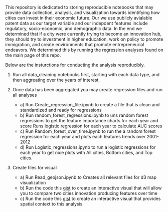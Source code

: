 This repository is dedicated to storing reproducible notebooks that may provide data collection, analysis, and visualization towards identifying how cities can invest in their economic future. Our we use publicly avialable patent data as our target variable and our indepdent features include regulatory, socio-economic, and demographic data. In the end we determined that if a city were currently trying to become an innovation hub, they should try to investment in higher education, work on policy to promote immigration, and create environments that promote entrepreneurial endeavors. We determined this by running the regression analyses found on the main page of this repo. 

Below are the insturctions for conducting the analysis reproducibly. 

1) Run all data_cleaning notebooks first, starting with each data type, and then aggreating over the years of interest. 

2) Once data has been aggregated you may create regression files and run all analyses
    - a) Run Create_regression_file.ipynb to create a file that is clean and standardized and ready for regressions
    - b) Run random_forest_regressions.ipynb to uns random forest regressions to get the feature importance charts for each year and score
Runs logistic regression for each year to calculate AUC scores
    - c) Run Random_forest_over_time.ipynb to run the a random forest regression for each year and plots each features trends over 2001-2012
    - d) Run Logistic_regressions.ipynb to run a logistic regressions for each year to get nice plots with All cities, Bottom cities, and Top cities.

3) Create files for visual
    - a) Run Read_geojson.ipynb to Creates all relevant files for d3 map visualization
    - b) Run the code this [gist](https://gist.github.com/rohuniyer/d36f9823189e0183fd3a41ba79ffb0e3) to create an interactive visual that will allow you to compare two cities innovation producing features over time
    - c) Run the code this [gist](https://gist.github.com/tingyuc3/6f878fe46e588feab3e5d3796519e36a) to create an interactive visual that provides spatial context to this analysis

